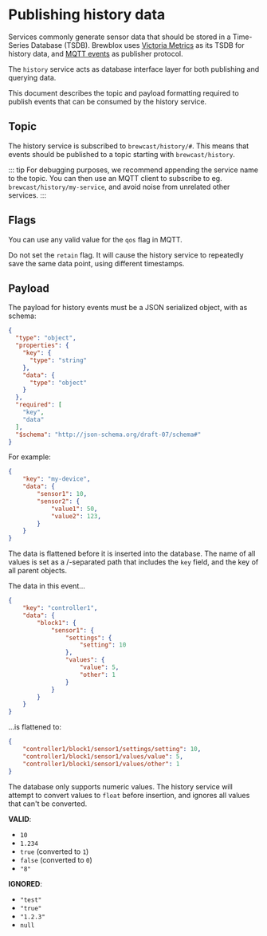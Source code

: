 # Publishing history data

Services commonly generate sensor data that should be stored in a Time-Series Database (TSDB).
Brewblox uses [Victoria Metrics](https://github.com/VictoriaMetrics/VictoriaMetrics) as its TSDB for history data, and [MQTT events](./events.md) as publisher protocol.

The `history` service acts as database interface layer for both publishing and querying data.

This document describes the topic and payload formatting required to publish events that can be consumed by the history service.

## Topic

The history service is subscribed to `brewcast/history/#`.
This means that events should be published to a topic starting with `brewcast/history`.

::: tip
For debugging purposes, we recommend appending the service name to the topic.
You can then use an MQTT client to subscribe to eg. `brewcast/history/my-service`, and avoid noise from unrelated other services.
:::

## Flags

You can use any valid value for the `qos` flag in MQTT.

Do not set the `retain` flag. It will cause the history service to repeatedly save the same data point, using different timestamps.

## Payload

The payload for history events must be a JSON serialized object, with as schema:

```json
{
  "type": "object",
  "properties": {
    "key": {
      "type": "string"
    },
    "data": {
      "type": "object"
    }
  },
  "required": [
    "key",
    "data"
  ],
  "$schema": "http://json-schema.org/draft-07/schema#"
}
```

For example:

```json
{
    "key": "my-device",
    "data": {
        "sensor1": 10,
        "sensor2": {
            "value1": 50,
            "value2": 123,
        }
    }
}
```

The data is flattened before it is inserted into the database.
The name of all values is set as a /-separated path that includes the `key` field, and the key of all parent objects.

The data in this event...

```json
{
    "key": "controller1",
    "data": {
        "block1": {
            "sensor1": {
                "settings": {
                    "setting": 10
                },
                "values": {
                    "value": 5,
                    "other": 1
                }
            }
        }
    }
}
```

...is flattened to:

```json
{
    "controller1/block1/sensor1/settings/setting": 10,
    "controller1/block1/sensor1/values/value": 5,
    "controller1/block1/sensor1/values/other": 1
}
```

The database only supports numeric values.
The history service will attempt to convert values to `float` before insertion,
and ignores all values that can't be converted.

**VALID**:

- `10`
- `1.234`
- `true` (converted to `1`)
- `false` (converted to `0`)
- `"8"`

**IGNORED**:

- `"test"`
- `"true"`
- `"1.2.3"`
- `null`
